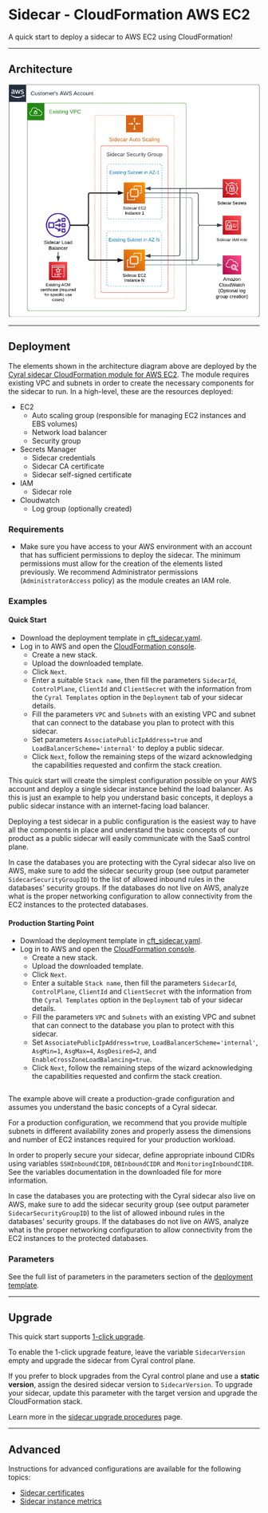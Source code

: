 # Sidecar - CloudFormation AWS EC2

A quick start to deploy a sidecar to AWS EC2 using CloudFormation!

---

## Architecture

![Deployment architecture](images/aws_architecture.png)

---

## Deployment

The elements shown in the architecture diagram above are deployed by the [Cyral sidecar CloudFormation module for AWS EC2](https://github.com/cyralinc/sidecar-cloudformation-ec2/). The module requires existing VPC and subnets in order to create the necessary components for the sidecar to run. In a high-level, these are the resources deployed:

* EC2
    * Auto scaling group (responsible for managing EC2 instances and EBS volumes)
    * Network load balancer
    * Security group
* Secrets Manager
    * Sidecar credentials
    * Sidecar CA certificate
    * Sidecar self-signed certificate
* IAM
    * Sidecar role
* Cloudwatch
    * Log group (optionally created)

### Requirements

* Make sure you have access to your AWS environment with an account that has sufficient permissions to deploy the sidecar. The minimum permissions must allow for the creation of the elements listed previously. We recommend Administrator permissions (`AdministratorAccess` policy) as the module creates an IAM role.

### Examples

#### Quick Start

* Download the deployment template in [cft_sidecar.yaml](./cft_sidecar.yaml).
* Log in to AWS and open the [CloudFormation console](http://console.aws.amazon.com/cloudformation/home).
    * Create a new stack.
    * Upload the downloaded template.
    * Click `Next`.
    * Enter a suitable `Stack name`, then fill the parameters `SidecarId`, `ControlPlane`, `ClientId` and 
    `ClientSecret` with the information from the `Cyral Templates` option
    in the `Deployment` tab of your sidecar details.
    * Fill the parameters `VPC` and `Subnets` with an existing VPC and
    subnet that can connect to the database you plan to protect with this
    sidecar.
    * Set parameters `AssociatePublicIpAddress=true` and `LoadBalancerScheme='internal'`
    to deploy a public sidecar.
    * Click `Next`, follow the remaining steps of the wizard acknowledging the capabilities requested and confirm the stack creation.

This quick start will create the simplest configuration possible on your AWS account
and deploy a single sidecar instance behind the load balancer. As this is just an example
to help you understand basic concepts, it deploys a public sidecar instance with an
internet-facing load balancer.

Deploying a test sidecar in a public configuration is the easiest way to have all the components
in place and understand the basic concepts of our product as a public sidecar will easily
communicate with the SaaS control plane.

In case the databases you are protecting with the Cyral sidecar also live on AWS, make sure to
add the sidecar security group (see output parameter `SidecarSecurityGroupID`) to the list of
allowed inbound rules in the databases' security groups. If the databases do not live on AWS,
analyze what is the proper networking configuration to allow connectivity from the EC2
instances to the protected databases.

#### Production Starting Point

* Download the deployment template in [cft_sidecar.yaml](./cft_sidecar.yaml).
* Log in to AWS and open the [CloudFormation console](http://console.aws.amazon.com/cloudformation/home).
    * Create a new stack.
    * Upload the downloaded template.
    * Click `Next`.
    * Enter a suitable `Stack name`, then fill the parameters `SidecarId`, `ControlPlane`, `ClientId` and 
    `ClientSecret` with the information from the `Cyral Templates` option
    in the `Deployment` tab of your sidecar details.
    * Fill the parameters `VPC` and `Subnets` with an existing VPC and
    subnet that can connect to the database you plan to protect with this
    sidecar.
    * Set `AssociatePublicIpAddress=true`, `LoadBalancerScheme='internal'`, `AsgMin=1`, `AsgMax=4`, 
    `AsgDesired=2`, and `EnableCrossZoneLoadBalancing=true`.
    * Click `Next`, follow the remaining steps of the wizard acknowledging the capabilities requested and confirm the stack creation.

```yaml

```

The example above will create a production-grade configuration and assumes you understand
the basic concepts of a Cyral sidecar.

For a production configuration, we recommend that you provide multiple subnets in different
availability zones and properly assess the dimensions and number of EC2 instances required
for your production workload.

In order to properly secure your sidecar, define appropriate inbound CIDRs using variables
`SSHInboundCIDR`, `DBInboundCIDR` and `MonitoringInboundCIDR`. See the
variables documentation in the downloaded file for more information.

In case the databases you are protecting with the Cyral sidecar also live on AWS, make sure to
add the sidecar security group (see output parameter `SidecarSecurityGroupID`) to the list of
allowed inbound rules in the databases' security groups. If the databases do not live on AWS,
analyze what is the proper networking configuration to allow connectivity from the EC2
instances to the protected databases.

### Parameters

See the full list of parameters in the parameters section of the [deployment template](./cft_sidecar.yaml).

---

## Upgrade

This quick start supports [1-click upgrade](https://cyral.com/docs/sidecars/manage/upgrade#1-click-upgrade).

To enable the 1-click upgrade feature, leave the variable `SidecarVersion` empty and upgrade
the sidecar from Cyral control plane.

If you prefer to block upgrades from the Cyral control plane and use a **static version**, assign
the desired sidecar version to `SidecarVersion`. To upgrade your sidecar, update this parameter
with the target version and upgrade the CloudFormation stack.

Learn more in the [sidecar upgrade procedures](https://cyral.com/docs/sidecars/manage/upgrade) page.

---

## Advanced

Instructions for advanced configurations are available for the following topics:

* [Sidecar certificates](./docs/certificates.md)
* [Sidecar instance metrics](./docs/metrics.md)
